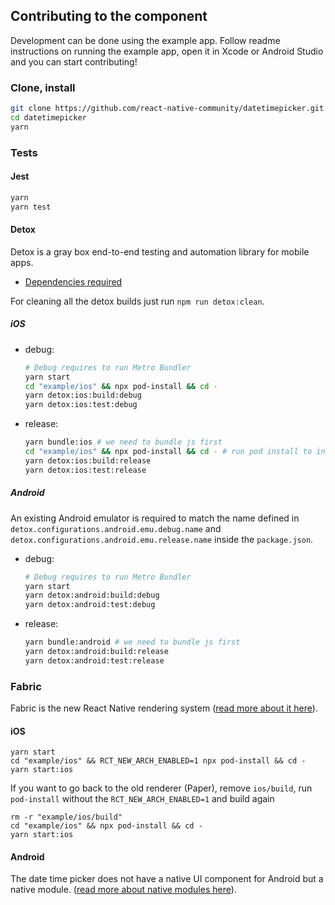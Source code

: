 ## Contributing to the component

Development can be done using the example app. Follow readme instructions on running the example app, open it in Xcode or Android Studio and you can start contributing!

### Clone, install

```sh
git clone https://github.com/react-native-community/datetimepicker.git
cd datetimepicker
yarn
```

### Tests

#### Jest

```sh
yarn
yarn test
```

#### Detox

Detox is a gray box end-to-end testing and automation library for mobile apps.

- [Dependencies required](https://wix.github.io/Detox/docs/introduction/getting-started/#detox-prerequisites)

For cleaning all the detox builds just run `npm run detox:clean`.

##### iOS

- debug:

  ```sh
  # Debug requires to run Metro Bundler
  yarn start
  cd "example/ios" && npx pod-install && cd -
  yarn detox:ios:build:debug
  yarn detox:ios:test:debug
  ```

- release:

  ```sh
  yarn bundle:ios # we need to bundle js first
  cd "example/ios" && npx pod-install && cd - # run pod install to include bundle
  yarn detox:ios:build:release
  yarn detox:ios:test:release
  ```

##### Android

An existing Android emulator is required to match the name defined in `detox.configurations.android.emu.debug.name` and `detox.configurations.android.emu.release.name` inside the `package.json`.

- debug:

  ```sh
  # Debug requires to run Metro Bundler
  yarn start
  yarn detox:android:build:debug
  yarn detox:android:test:debug
  ```

- release:

  ```sh
  yarn bundle:android # we need to bundle js first
  yarn detox:android:build:release
  yarn detox:android:test:release
  ```

### Fabric

Fabric is the new React Native rendering system ([read more about it here](https://reactnative.dev/architecture/fabric-renderer)).

#### iOS

```
yarn start
cd "example/ios" && RCT_NEW_ARCH_ENABLED=1 npx pod-install && cd -
yarn start:ios
```

If you want to go back to the old renderer (Paper), 
remove `ios/build`, run `pod-install` without the `RCT_NEW_ARCH_ENABLED=1` and build again

```
rm -r "example/ios/build"
cd "example/ios" && npx pod-install && cd -
yarn start:ios
```


#### Android

The date time picker does not have a native UI component for Android but a native module.
([read more about native modules here](https://reactnative.dev/docs/native-modules-intro)).